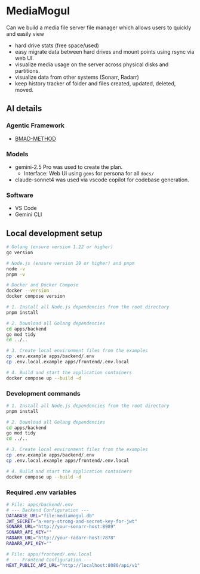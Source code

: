 # MediaMogul

Can we build a media file server file manager which allows users to quickly and easily view
- hard drive stats (free space/used)
- easy migrate data between hard drives and mount points using rsync via web UI.
- visualize media usage on the server across physical disks and partitions.
- visualize data from other systems (Sonarr, Radarr)
- keep history tracker of folder and files created, updated, deleted, moved.

## AI details

### Agentic Framework
- [BMAD-METHOD](https://github.com/bmadcode/BMAD-METHOD)

### Models 
- gemini-2.5 Pro was used to create the plan.
    *   Interface: Web UI using `gems` for persona for all `docs/`
- claude-sonnet4 was used via vscode copilot for codebase generation.

### Software
- VS Code
- Gemini CLI

## Local development setup

```bash
# Golang (ensure version 1.22 or higher)
go version

# Node.js (ensure version 20 or higher) and pnpm
node -v
pnpm -v

# Docker and Docker Compose
docker --version
docker compose version

# 1. Install all Node.js dependencies from the root directory
pnpm install

# 2. Download all Golang dependencies
cd apps/backend
go mod tidy
cd ../..

# 3. Create local environment files from the examples
cp .env.example apps/backend/.env
cp .env.local.example apps/frontend/.env.local

# 4. Build and start the application containers
docker compose up --build -d
```
### Development commands

```bash
# 1. Install all Node.js dependencies from the root directory
pnpm install

# 2. Download all Golang dependencies
cd apps/backend
go mod tidy
cd ../..

# 3. Create local environment files from the examples
cp .env.example apps/backend/.env
cp .env.local.example apps/frontend/.env.local

# 4. Build and start the application containers
docker compose up --build -d
```

### Required .env variables

```bash
# File: apps/backend/.env
# --- Backend Configuration ---
DATABASE_URL="file:mediamogul.db"
JWT_SECRET="a-very-strong-and-secret-key-for-jwt"
SONARR_URL="http://your-sonarr-host:8989"
SONARR_API_KEY=""
RADARR_URL="http://your-radarr-host:7878"
RADARR_API_KEY=""

# File: apps/frontend/.env.local
# --- Frontend Configuration ---
NEXT_PUBLIC_API_URL="http://localhost:8080/api/v1"
```
